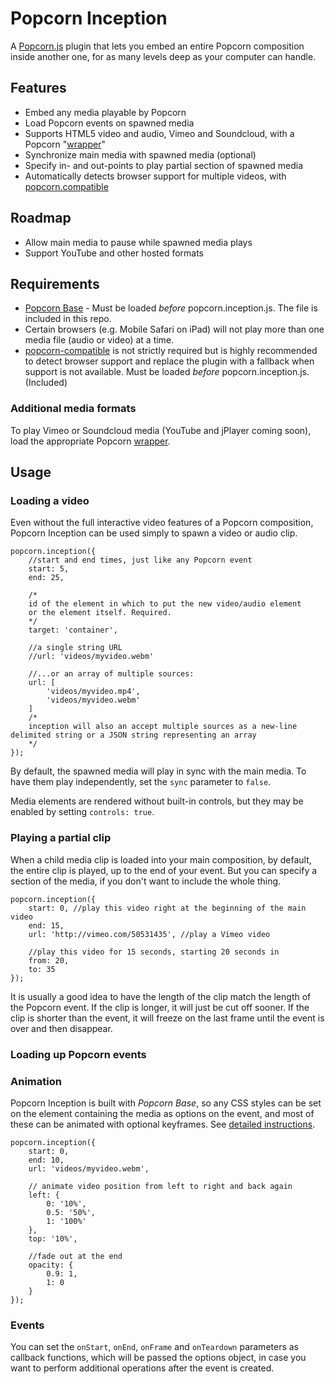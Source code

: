 # Popcorn Inception #

A [Popcorn.js](http://mozillapopcorn.org/) plugin that lets you embed an entire Popcorn composition inside another one, for as many levels deep as your computer can handle.

## Features ##

- Embed any media playable by Popcorn
- Load Popcorn events on spawned media
- Supports HTML5 video and audio, Vimeo and Soundcloud, with a Popcorn "[wrapper](https://github.com/mozilla/popcorn-js/tree/master/wrappers)"
- Synchronize main media with spawned media (optional)
- Specify in- and out-points to play partial section of spawned media
- Automatically detects browser support for multiple videos, with [popcorn.compatible](https://github.com/hapyak/popcorn.compatible)

## Roadmap ##
- Allow main media to pause while spawned media plays
- Support YouTube and other hosted formats

## Requirements ##

- [Popcorn Base](https://github.com/brianchirls/popcorn-base/) - Must be loaded *before* popcorn.inception.js. The file is included in this repo.
- Certain browsers (e.g. Mobile Safari on iPad) will not play more than one media file (audio or video) at a time.
- [popcorn-compatible](https://github.com/hapyak/popcorn.compatible) is not strictly required but is highly recommended to detect browser support and replace the plugin with a fallback when support is not available. Must be loaded *before* popcorn.inception.js. (Included)

### Additional media formats ###

To play Vimeo or Soundcloud media (YouTube and jPlayer coming soon), load the appropriate Popcorn [wrapper](https://github.com/mozilla/popcorn-js/tree/master/wrappers).

## Usage ##

### Loading a video ###

Even without the full interactive video features of a Popcorn composition, Popcorn Inception can be used simply to spawn a video or audio clip.

	popcorn.inception({
		//start and end times, just like any Popcorn event
		start: 5,
		end: 25,

		/*
		id of the element in which to put the new video/audio element
		or the element itself. Required.
		*/
		target: 'container',

		//a single string URL
		//url: 'videos/myvideo.webm'

		//...or an array of multiple sources:
		url: [
			'videos/myvideo.mp4',
			'videos/myvideo.webm'
		]
		/*
		inception will also an accept multiple sources as a new-line delimited string or a JSON string representing an array
		*/
	});

By default, the spawned media will play in sync with the main media. To have them play independently, set the `sync` parameter to `false`.

Media elements are rendered without built-in controls, but they may be enabled by setting `controls: true`.

### Playing a partial clip ###

When a child media clip is loaded into your main composition, by default, the entire clip is played, up to the end of your event.  But you can specify a section of the media, if you don't want to include the whole thing.

	popcorn.inception({
		start: 0, //play this video right at the beginning of the main video
		end: 15,
		url: 'http://vimeo.com/50531435', //play a Vimeo video

		//play this video for 15 seconds, starting 20 seconds in
		from: 20,
		to: 35
	});

It is usually a good idea to have the length of the clip match the length of the Popcorn event. If the clip is longer, it will just be cut off sooner. If the clip is shorter than the event, it will freeze on the last frame until the event is over and then disappear.

### Loading up Popcorn events ###

### Animation ###

Popcorn Inception is built with *Popcorn Base*, so any CSS styles can be set on the element containing the media as options on the event, and most of these can be animated with optional keyframes. See [detailed instructions](https://github.com/brianchirls/popcorn-base/#animate-param-options).

	popcorn.inception({
		start: 0,
		end: 10,
		url: 'videos/myvideo.webm',

		// animate video position from left to right and back again
		left: {
			0: '10%',
			0.5: '50%',
			1: '100%'
		},
		top: '10%',

		//fade out at the end
		opacity: {
			0.9: 1,
			1: 0
		}
	});

### Events ###

You can set the `onStart`, `onEnd`, `onFrame` and `onTeardown` parameters as callback functions, which will be passed the options object, in case you want to perform additional operations after the event is created.
